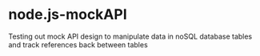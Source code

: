 # node.js-mockAPI
Testing out mock API design to manipulate data in noSQL database tables and track references back between tables
